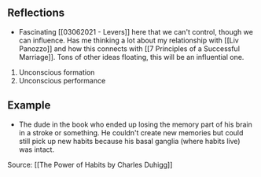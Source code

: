 ## Reflections
- Fascinating [[03062021 - Levers]] here that we can't control, though we can influence. Has me thinking a lot about my relationship with [[Liv Panozzo]] and how this connects with [[7 Principles of a Successful Marriage]]. Tons of other ideas floating, this will be an influential one. 

1. Unconscious formation 
2. Unconscious performance

## Example
- The dude in the book who ended up losing the memory part of his brain in a stroke or something. He couldn't create new memories but could still pick up new habits because his basal ganglia (where habits live) was intact.

Source: [[The Power of Habits by Charles Duhigg]]